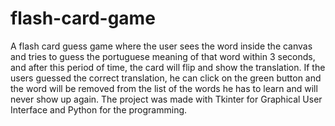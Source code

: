 # flash-card-game
A flash card guess game where the user sees the word inside the canvas and tries to guess the portuguese meaning of that word within 3 seconds, and after this period of time, the card will flip and show the translation. If the users guessed the correct translation, he can click on the green button and the word will be removed from the list of the words he has to learn and will never show up again. The project was made with Tkinter for Graphical User Interface and Python for the programming.
